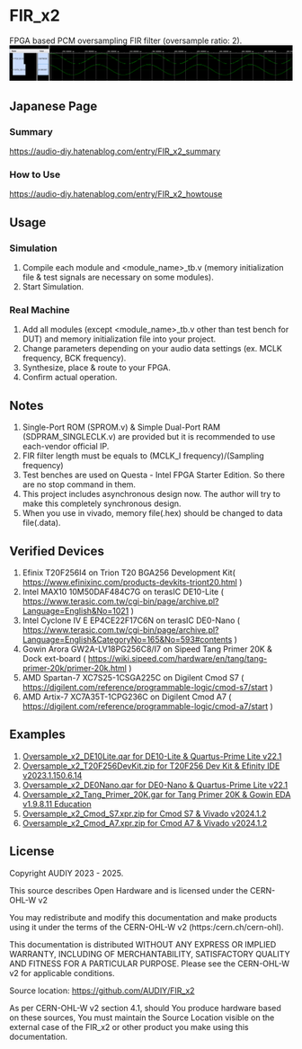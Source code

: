 # FIR_x2
FPGA based PCM oversampling FIR filter (oversample ratio: 2).  
![Image 1](/Images/image1.png)

## Japanese Page
### Summary
https://audio-diy.hatenablog.com/entry/FIR_x2_summary
### How to Use
https://audio-diy.hatenablog.com/entry/FIR_x2_howtouse

## Usage
### Simulation
1. Compile each module and <module_name>_tb.v (memory initialization file & test signals are necessary on some modules).
2. Start Simulation.
   
### Real Machine
1. Add all modules (except <module_name>_tb.v other than test bench for DUT) and memory initialization file into your project.
2. Change parameters depending on your audio data settings (ex. MCLK frequency, BCK frequency).
3. Synthesize, place & route to your FPGA.
4. Confirm actual operation.

## Notes
1. Single-Port ROM (SPROM.v) & Simple Dual-Port RAM (SDPRAM_SINGLECLK.v) are provided but it is recommended to use each-vendor official IP.
2. FIR filter length must be equals to (MCLK_I frequency)/(Sampling frequency)
3. Test benches are used on Questa - Intel FPGA Starter Edition. So there are no stop command in them.
4. This project includes asynchronous design now. The author will try to make this completely synchronous design.
5. When you use in vivado, memory file(.hex) should be changed to data file(.data). 

## Verified Devices
1. Efinix T20F256I4 on Trion T20 BGA256 Development Kit( https://www.efinixinc.com/products-devkits-triont20.html )
2. Intel MAX10 10M50DAF484C7G on terasIC DE10-Lite ( https://www.terasic.com.tw/cgi-bin/page/archive.pl?Language=English&No=1021 )
3. Intel Cyclone IV E EP4CE22F17C6N on terasIC DE0-Nano ( https://www.terasic.com.tw/cgi-bin/page/archive.pl?Language=English&CategoryNo=165&No=593#contents )
4. Gowin Arora GW2A-LV18PG256C8/I7 on Sipeed Tang Primer 20K & Dock ext-board ( https://wiki.sipeed.com/hardware/en/tang/tang-primer-20k/primer-20k.html )
5. AMD Spartan-7 XC7S25-1CSGA225C on Digilent Cmod S7 ( https://digilent.com/reference/programmable-logic/cmod-s7/start )
6. AMD Artix-7 XC7A35T-1CPG236C on Digilent Cmod A7 ( https://digilent.com/reference/programmable-logic/cmod-a7/start )

## Examples
1. [Oversample_x2_DE10Lite.qar for DE10-Lite & Quartus-Prime Lite v22.1](/10_Example/01_DE10-Lite)
2. [Oversample_x2_T20F256DevKit.zip for T20F256 Dev Kit & Efinity IDE v2023.1.150.6.14](/10_Example/02_T20F256DevKit)
3. [Oversample_x2_DE0Nano.qar for DE0-Nano & Quartus-Prime Lite v22.1](/10_Example/03_DE0-Nano)
4. [Oversample_x2_Tang_Primer_20K.gar for Tang Primer 20K & Gowin EDA v1.9.8.11 Education](/10_Example/04_Tang_Primer_20K)
5. [Oversample_x2_Cmod_S7.xpr.zip for Cmod S7 & Vivado v2024.1.2](/10_Example/05_Cmod_S7)
6. [Oversample_x2_Cmod_A7.xpr.zip for Cmod A7 & Vivado v2024.1.2](/10_Example/06_Cmod_A7)

## License
Copyright AUDIY 2023 - 2025.

This source describes Open Hardware and is licensed under the CERN-OHL-W v2

You may redistribute and modify this documentation and make products using it under the terms of the CERN-OHL-W v2 (https:/cern.ch/cern-ohl). 

This documentation is distributed WITHOUT ANY EXPRESS OR IMPLIED WARRANTY, INCLUDING OF MERCHANTABILITY, SATISFACTORY QUALITY AND FITNESS FOR A PARTICULAR PURPOSE. Please see the CERN-OHL-W v2 for applicable conditions.

Source location: https://github.com/AUDIY/FIR_x2

As per CERN-OHL-W v2 section 4.1, should You produce hardware based on these sources, You must maintain the Source Location visible on the external case of the FIR_x2 or other product you make using this documentation.
